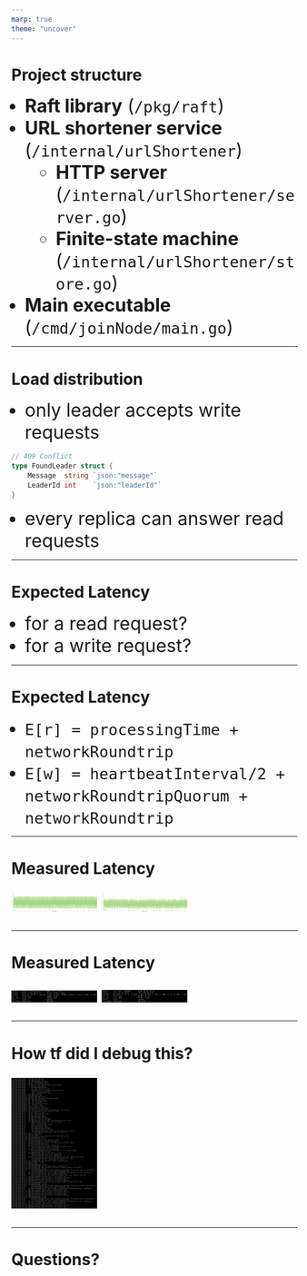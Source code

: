 ```yaml
---
marp: true
theme: "uncover"
---
```


# Project structure

- **Raft library** (`/pkg/raft`)
- **URL shortener service** (`/internal/urlShortener`)
  - **HTTP server** (`/internal/urlShortener/server.go`)
  - **Finite-state machine** (`/internal/urlShortener/store.go`)
- **Main executable** (`/cmd/joinNode/main.go`)

---

# Load distribution

- only leader accepts write requests

```go
// 409 Conflict
type FoundLeader struct {
	Message  string `json:"message"`
	LeaderId int    `json:"leaderId"`
}
```

- every replica can answer read requests

---

# Expected Latency

- for a read request?
- for a write request?

---

# Expected Latency

<style scoped>
li {
  font-size: 24pt;
}
</style>

- `E[r] = processingTime + networkRoundtrip`
- `E[w] = heartbeatInterval/2 + networkRoundtripQuorum + networkRoundtrip`

---

# Measured Latency

<style scoped>
img {
  width: 100%
}
p {
  font-size: 20pt
}
</style>

![100 qps](benchmarking/100qps.png)
![1k qps](benchmarking/1kqps.png)

---

# Measured Latency

<style scoped>
img {
  width: 100%
}
</style>

![100 qps](benchmarking/100qps_report.png)
![1k qps](benchmarking/1kqps_report.png)

---

# How tf did I debug this?

<style scoped>
img {
  width: 30%
}
</style>

![CLI output](cli_output.png)

---

# Questions?
